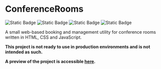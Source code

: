 # ConferenceRooms
![Static Badge](https://img.shields.io/badge/License-MIT-blue)
![Static Badge](https://img.shields.io/badge/HTML-orange)
![Static Badge](https://img.shields.io/badge/CSS-5539CC)
![Static Badge](https://img.shields.io/badge/JavaScript-f0bf4f)

A small web-based booking and management utility for conference rooms written in HTML, CSS and JavaScript.

**This project is not ready to use in production environments and is not intended as such.**

**A preview of the project is accessible [here](https://theskyler-dev.github.io/ConferenceRooms/).**
